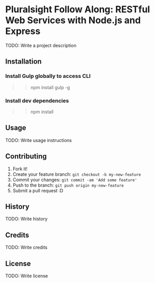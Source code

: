# Pluralsight Follow Along: RESTful Web Services with Node.js and Express

TODO: Write a project description

## Installation

### Install Gulp globally to access CLI
>> npm install gulp -g

### Install dev dependencies
>> npm install

## Usage

TODO: Write usage instructions

## Contributing

1. Fork it!
2. Create your feature branch: `git checkout -b my-new-feature`
3. Commit your changes: `git commit -am 'Add some feature'`
4. Push to the branch: `git push origin my-new-feature`
5. Submit a pull request :D

## History

TODO: Write history

## Credits

TODO: Write credits

## License

TODO: Write license